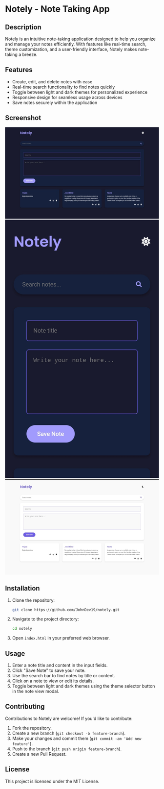 # Notely - Note Taking App

## Description
Notely is an intuitive note-taking application designed to help you organize and manage your notes efficiently. With features like real-time search, theme customization, and a user-friendly interface, Notely makes note-taking a breeze.

## Features
- Create, edit, and delete notes with ease
- Real-time search functionality to find notes quickly
- Toggle between light and dark themes for personalized experience
- Responsive design for seamless usage across devices
- Save notes securely within the application

## Screenshot
![Notely - Note Taking App](IMG_20240706_140336.jpg)
![Notely - Note Taking App](IMG_20240706_140355.jpg)
![Notely - Note Taking App](IMG_20240706_140323.jpg)

## Installation
1. Clone the repository:
    ```bash
    git clone https://github.com/JohnDev19/notely.git
    ```
2. Navigate to the project directory:
    ```bash
    cd notely
    ```
3. Open `index.html` in your preferred web browser.

## Usage
1. Enter a note title and content in the input fields.
2. Click "Save Note" to save your note.
3. Use the search bar to find notes by title or content.
4. Click on a note to view or edit its details.
5. Toggle between light and dark themes using the theme selector button in the note view modal.

## Contributing
Contributions to Notely are welcome! If you'd like to contribute:
1. Fork the repository.
2. Create a new branch (`git checkout -b feature-branch`).
3. Make your changes and commit them (`git commit -am 'Add new feature'`).
4. Push to the branch (`git push origin feature-branch`).
5. Create a new Pull Request.

## License
This project is licensed under the MIT License.
